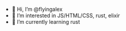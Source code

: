 - 👋 Hi, I’m @flyingalex
- 👀 I’m interested in JS/HTML/CSS, rust, elixir
- 🌱 I’m currently learning rust

<!---
flyingalex/flyingalex is a ✨ special ✨ repository because its `README.md` (this file) appears on your GitHub profile.
You can click the Preview link to take a look at your changes.
--->
